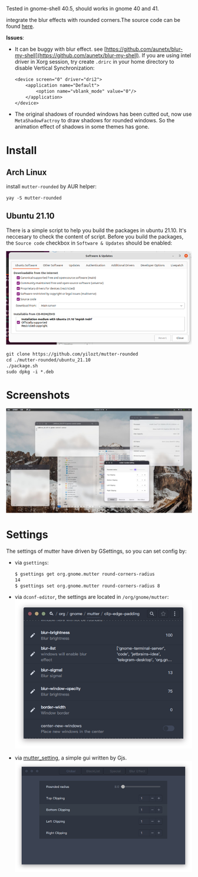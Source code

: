 Tested in gnome-shell 40.5, should works in gnome 40 and 41.

integrate the blur effects with rounded corners.The source code can be found [here](https://github.com/yilozt/mutter).

__Issues__:

- It can be buggy with blur effect. see [https://github.com/aunetx/blur-my-shell](https://github.com/aunetx/blur-my-shell). If you are using intel driver in Xorg session, try create `.drirc` in your home directory to disable Vertical Synchronization: 
  ```
  <device screen="0" driver="dri2">
      <application name="Default">
          <option name="vblank_mode" value="0"/>
      </application>
  </device>
  ```

- The original shadows of rounded windows has been cutted out, now use `MetaShadowFactroy` to draw shadows for rounded windows. So the animation effect of shadows in some themes has gone. 

# Install

## Arch Linux

install `mutter-rounded` by AUR helper:

```
yay -S mutter-rounded
```

## Ubuntu 21.10

There is a simple script to help you build the packages in ubuntu 21.10. It's neccesary to check the content of script. Before you build the packages, the `Source code` checkbox in `Software & Updates` should be enabled:

![](screenshots/ubuntu_settings.png)

```
git clone https://github.com/yilozt/mutter-rounded
cd ./mutter-rounded/ubuntu_21.10
./package.sh
sudo dpkg -i *.deb
```

# Screenshots

![](screenshots/screenshots1.jpg)

# Settings

The settings of mutter have driven by GSettings, so you can set config by:

- via `gsettings`:
  ```
  $ gsettings get org.gnome.mutter round-corners-radius 
  14
  $ gsettings set org.gnome.mutter round-corners-radius 8
  ```

- via `dconf-editor`, the settings are located in `/org/gnome/mutter`:
  ![](screenshots/dconf-editor.png)

- via [mutter_setting](https://gitlab.gnome.org/lluo/mutter-rounded-setting), a simple gui written by Gjs.
  ![](screenshots/mutter_setting.png)
